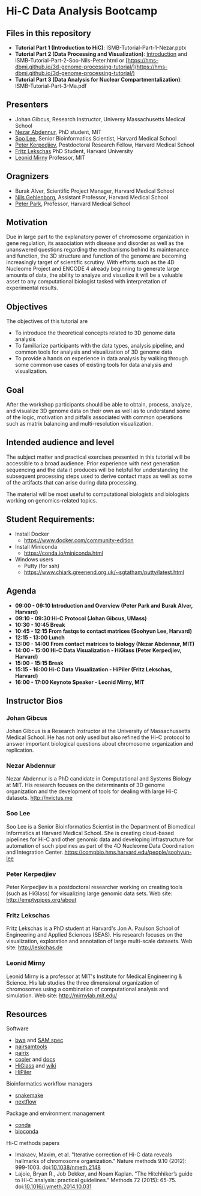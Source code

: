 # Hi-C Data Analysis Bootcamp

## Files in this repository

* **Tutorial Part 1 (Introduction to HiC)**: ISMB-Tutorial-Part-1-Nezar.pptx
* **Tutorial Part 2 (Data Processing and Visualization)**: [Introduction](https://github.com/hms-dbmi/3d-genome-processing-tutorial/blob/master/ISMB-Tutorial-Visualization-Intro.pdf) and ISMB-Tutorial-Part-2-Soo-Nils-Peter.html or [https://hms-dbmi.github.io/3d-genome-processing-tutorial/](https://hms-dbmi.github.io/3d-genome-processing-tutorial/)
* **Tutorial Part 3 (Data Analysis for Nuclear Compartmentalization)**: ISMB-Tutorial-Part-3-Ma.pdf

## Presenters

* Johan Gibcus, Research Instructor, Universy Massachusetts Medical School
* [Nezar Abdennur](http://nvictus.me/), PhD student, MIT
* [Soo Lee](https://compbio.hms.harvard.edu/people/soohyun-lee), Senior Bioinformatics Scientist, Harvard Medical School
* [Peter Kerpedjiev](http://emptypipes.org/about), Postdoctoral Research Fellow, Harvard Medical School
* [Fritz Lekschas](https://lekschas.de/) PhD Student, Harvard University
* [Leonid Mirny](http://mirnylab.mit.edu/) Professor, MIT

## Oragnizers

* Burak Alver, Scientific Project Manager, Harvard Medical School
* [Nils Gehlenborg](http://gehlenborglab.org/), Assistant Professor, Harvard Medical School
* [Peter Park](https://compbio.hms.harvard.edu/), Professor, Harvard Medical School

## Motivation

Due in large part to the explanatory power of chromosome organization in gene regulation, its association with disease and disorder as well as the unanswered questions regarding the mechanisms behind its maintenance and function, the 3D structure and function of the genome are becoming increasingly target of scientific scrutiny. With efforts such as the 4D Nucleome Project and ENCODE 4 already beginning to generate large amounts of data, the ability to analyze and visualize it will be a valuable asset to any computational biologist tasked with interpretation of experimental results.

## Objectives

The objectives of this tutorial are

* To introduce the theoretical concepts related to 3D genome data analysis
* To familiarize participants with the data types, analysis pipeline, and common tools for analysis and visualization of 3D genome data
* To provide a hands on experience in data analysis by walking through some common use cases of existing tools for data analysis and visualization.

## Goal

After the workshop participants should be able to obtain, process, analyze, and visualize 3D genome data on their own as well as to understand some of the logic, motivation and pitfalls associated with common operations such as matrix balancing and multi-resolution visualization.

## Intended audience and level

The subject matter and practical exercises presented in this tutorial will be accessible to a broad audience. Prior experience with next generation sequencing and the data it produces will be helpful for understanding the subsequent processing steps used to derive contact maps as well as some of the artifacts that can arise during data processing.

The material will be most useful to computational biologists and biologists working on genomics-related topics. 

## Student Requirements:

* Install Docker
  * https://www.docker.com/community-edition
* Install Miniconda
  * https://conda.io/miniconda.html  
* Windows users
  * Putty (for ssh)
  * https://www.chiark.greenend.org.uk/~sgtatham/putty/latest.html
  
## Agenda

* **09:00 - 09:10 Introduction and Overview (Peter Park and Burak Alver, Harvard)**
* **09:10 - 09:30 Hi-C Protocol (Johan Gibcus, UMass)**
* **10:30 - 10:45 Break**
* **10:45 - 12:15 From fastqs to contact matrices (Soohyun Lee, Harvard)**
* **12:15 - 13:00 Lunch**
* **13:00 - 14:00 From contact matrices to biology (Nezar Abdennur, MIT)**
* **14:00 - 15:00 Hi-C Data Visualization - HiGlass (Peter Kerpedjiev, Harvard)**
* **15:00 - 15:15 Break** 
* **15:15 - 16:00 Hi-C Data Visualization - HiPiler (Fritz Lekschas, Harvard)**
* **16:00 - 17:00 Keynote Speaker - Leonid Mirny, MIT**


## Instructor Bios

### Johan Gibcus

Johan Gibcus is a Research Instructor at the University of Massachussetts Medical School. He has not only used but also refined the Hi-C protocol to answer important biological questions about chromosome organization and replication.

### Nezar Abdennur

Nezar Abdennur is a PhD candidate in Computational and Systems Biology at MIT. His research focuses on the determinants of 3D genome organization and the development of tools for dealing with large Hi-C datasets. http://nvictus.me

### Soo Lee

Soo Lee is a Senior Bioinformatics Scientist in the Department of Biomedical Informatics at Harvard Medical School. She is creating cloud-based pipelines for Hi-C and other genomic data and developing infrastructure for automation of such pipelines as part of the 4D Nucleome Data Coordination and Integration Center. https://compbio.hms.harvard.edu/people/soohyun-lee


### Peter Kerpedjiev

Peter Kerpedjiev is a postdoctoral researcher working on creating tools (such as HiGlass) for visualizing large genomic data sets. Web site: http://emptypipes.org/about

### Fritz Lekschas

Fritz Lekschas is a PhD student at Harvard's Jon A. Paulson School of Engineering and Applied Sciences (SEAS). His research focuses on the visualization, exploration and annotation of large multi-scale datasets. Web site: http://leskchas.de

### Leonid Mirny

Leonid Mirny is a professor at MIT's Institute for Medical Engineering & Science. His lab studies the three dimensional organization of chromosomes using a combination of computational analysis and simulation. Web site: http://mirnylab.mit.edu/


## Resources

Software

* [bwa](https://github.com/lh3/bwa) and [SAM spec](https://samtools.github.io/hts-specs/SAMv1.pdf)
* [pairsamtools](https://github.com/mirnylab/pairsamtools)
* [pairix](https://github.com/4dn-dcic/pairix)
* [cooler](https://github.com/mirnylab/cooler) and [docs](http://cooler.readthedocs.io/en/latest/)
* [HiGlass](http://cooler.readthedocs.io/en/latest/) and [wiki](https://github.com/hms-dbmi/higlass/wiki)
* [HiPiler](https://github.com/flekschas/hipiler)


Bioinformatics workflow managers

* [snakemake](https://snakemake.readthedocs.io/en/stable/)
* [nextflow](https://www.nextflow.io/)


Package and environment management

* [conda](https://conda.io/miniconda.html)
* [bioconda](https://bioconda.github.io/)


Hi-C methods papers

* Imakaev, Maxim, et al. "Iterative correction of Hi-C data reveals hallmarks of chromosome organization." Nature methods 9.10 (2012): 999-1003. doi:[10.1038/nmeth.2148](https://doi.org/10.1038/nmeth.2148)
* Lajoie, Bryan R., Job Dekker, and Noam Kaplan. "The Hitchhiker’s guide to Hi-C analysis: practical guidelines." Methods 72 (2015): 65-75. doi:[10.1016/j.ymeth.2014.10.031](https://doi.org/10.1016/j.ymeth.2014.10.031)
